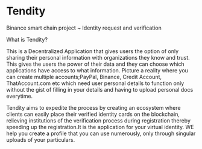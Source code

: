 # Tendity
Binance smart chain project ~ Identity request and verification

What is Tendity?

This is a Decentralized Application that gives users the option of only sharing their personal information with organizations they know and trust. This gives the users the power of their data and they can choose which applications have access to what information. Picture a reality where you can create multiple accounts;PayPal, Binance, Credit Account, ThatAccount.com etc which need user personal details to function only without the gist of filling in your details and having to upload personal docs everytime.

Tendity aims to expedite the process by creating an ecosystem where clients can easily place their verified identity cards on the blockchain, relieving institutions of the verification process during registration thereby speeding up the registration.It is the application for your virtual identity. WE help you create a profile that you can use numerously, only through singular uploads of your particulars.
